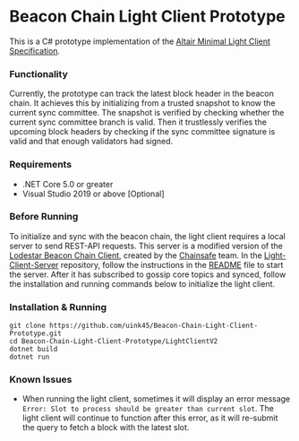 # Beacon Chain Light Client Prototype

This is a C# prototype implementation of the [Altair Minimal Light Client Specification](https://github.com/ethereum/consensus-specs/blob/dev/specs/altair/sync-protocol.md). 

### Functionality
Currently, the prototype can track the latest block header in the beacon chain. It achieves this by initializing from a trusted snapshot to know the current sync committee. The snapshot is verified by checking whether the current sync committee branch is valid. Then it trustlessly verifies the upcoming block headers by checking if the sync committee signature is valid and that enough validators had signed. 

### Requirements
- .NET Core 5.0 or greater
- Visual Studio 2019 or above [Optional]

### Before Running
To initialize and sync with the beacon chain, the light client requires a local server to send REST-API requests. This server is a modified version of the [Lodestar Beacon Chain Client](https://github.com/ChainSafe/lodestar), created by the [Chainsafe](https://github.com/ChainSafe) team. In the [Light-Client-Server](https://github.com/uink45/Light-Client-Server) repository, follow the instructions in the [README](https://github.com/uink45/Light-Client-Server/blob/main/README.md) file to start the server. After it has subscribed to gossip core topics and synced, follow the installation and running commands below to initialize the light client.

### Installation & Running
```
git clone https://github.com/uink45/Beacon-Chain-Light-Client-Prototype.git
cd Beacon-Chain-Light-Client-Prototype/LightClientV2
dotnet build
dotnet run
```

### Known Issues
- When running the light client, sometimes it will display an error message `Error: Slot to process should be greater than current slot`. The light client will continue to function after this error, as it will re-submit the query to fetch a block with the latest slot.
